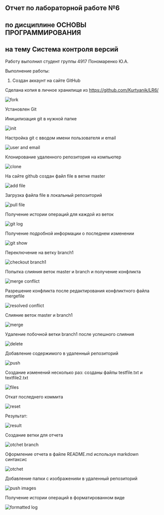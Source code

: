 ## Отчет по лабораторной работе №6

## по дисциплине ОСНОВЫ ПРОГРАММИРОВАНИЯ

## на тему Система контроля версий

Работу выполнил студент группы 4917 Пономаренко Ю.А.

Выполнение работы:

1. Создан аккаунт на сайте GitHub

Сделана копия в личное хранилище из https://github.com/Kurtyanik/LR6/

![fork](Images/1.png)

Установлен Git

Иницилизация git в нужной папке 

![init](Images/2.png)

Настройка git с вводом имени пользователя и email 

![user and email](Images/3.png)

Клонирование удаленного репозитория на компьютер

![clone](Images/4.png)

На сайте github создан файл file в ветке master

![add file](Images/5.png)

Загрузка файла file в локальный репозиторий

![pull file](Images/6.png)

Получение истории операций для каждой из веток

![git log](Images/7.png)

Получение подробной информации о последнем изменении

![git show](Images/8.png)

Переключение на ветку branch1

![checkout branch1](Images/9.png)

Попытка слияния веток master и branch и получение конфликта

![merge conflict](Images/10.png)

Разрешение конфликта после редактирования конфликтного файла mergefile

![resolved conflict](Images/11.png)

Слияние веток master и branch1

![merge](Images/12.png)

Удаление побочной ветки branch1 после успешного слияния

![delete](Images/13.png)

Добавление содержимого в удаленный репозиторий

![push](Images/14.png)

Создание изменений несколько раз: созданы файлы testfile.txt и textfile2.txt

![files](Images/15.png)

Откат последнего коммита 

![reset](Images/16.png)

Результат:

![result](Images/17.png)

Создание ветки для отчета

![otchet branch](Images/18.png)

Оформление отчета в файле README.md используя markdown синтаксис

![otchet](Images/19.png)

Добавление папки с изображенияи в удаленный репозиторий

![push images](Images/20.png)

Получение истории операций в форматированном виде

![formatted log](Images/21.png)